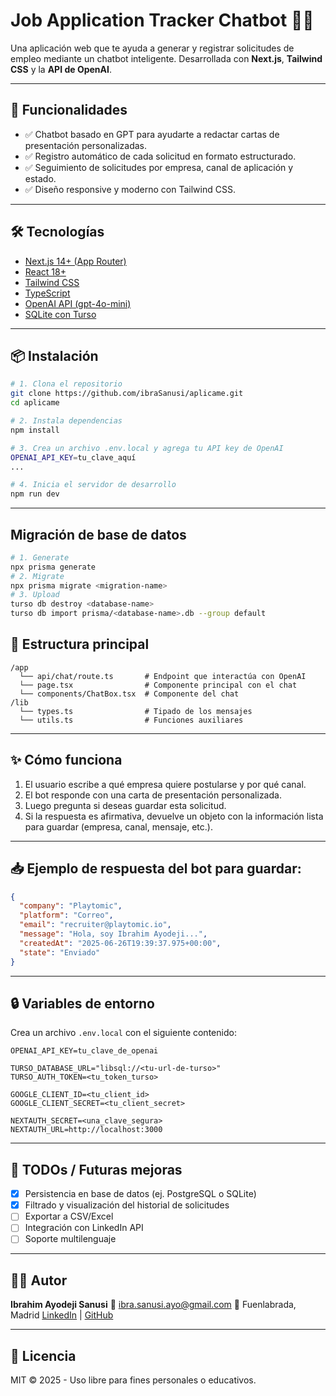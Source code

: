 # Job Application Tracker Chatbot 🤖📄

Una aplicación web que te ayuda a generar y registrar solicitudes de empleo mediante un chatbot inteligente. Desarrollada con **Next.js**, **Tailwind CSS** y la **API de OpenAI**.

---

## 🚀 Funcionalidades

- ✅ Chatbot basado en GPT para ayudarte a redactar cartas de presentación personalizadas.
- ✅ Registro automático de cada solicitud en formato estructurado.
- ✅ Seguimiento de solicitudes por empresa, canal de aplicación y estado.
- ✅ Diseño responsive y moderno con Tailwind CSS.

---

## 🛠️ Tecnologías

- [Next.js 14+ (App Router)](https://nextjs.org/)
- [React 18+](https://react.dev/)
- [Tailwind CSS](https://tailwindcss.com/)
- [TypeScript](https://www.typescriptlang.org/)
- [OpenAI API (gpt-4o-mini)](https://platform.openai.com/docs)
- [SQLite con Turso](https://turso.tech/)

---

## 📦 Instalación

```bash
# 1. Clona el repositorio
git clone https://github.com/ibraSanusi/aplicame.git
cd aplicame

# 2. Instala dependencias
npm install

# 3. Crea un archivo .env.local y agrega tu API key de OpenAI
OPENAI_API_KEY=tu_clave_aquí
...

# 4. Inicia el servidor de desarrollo
npm run dev
```

---

## Migración de base de datos

```bash
# 1. Generate
npx prisma generate
# 2. Migrate
npx prisma migrate <migration-name>
# 3. Upload
turso db destroy <database-name>
turso db import prisma/<database-name>.db --group default

```

## 📁 Estructura principal

```
/app
  └── api/chat/route.ts       # Endpoint que interactúa con OpenAI
  └── page.tsx                # Componente principal con el chat
  └── components/ChatBox.tsx  # Componente del chat
/lib
  └── types.ts                # Tipado de los mensajes
  └── utils.ts                # Funciones auxiliares
```

---

## ✨ Cómo funciona

1. El usuario escribe a qué empresa quiere postularse y por qué canal.
2. El bot responde con una carta de presentación personalizada.
3. Luego pregunta si deseas guardar esta solicitud.
4. Si la respuesta es afirmativa, devuelve un objeto con la información lista para guardar (empresa, canal, mensaje, etc.).

---

## 📥 Ejemplo de respuesta del bot para guardar:

```json
{
  "company": "Playtomic",
  "platform": "Correo",
  "email": "recruiter@playtomic.io",
  "message": "Hola, soy Ibrahim Ayodeji...",
  "createdAt": "2025-06-26T19:39:37.975+00:00",
  "state": "Enviado"
}
```

---

## 🔒 Variables de entorno

Crea un archivo `.env.local` con el siguiente contenido:

```env
OPENAI_API_KEY=tu_clave_de_openai

TURSO_DATABASE_URL="libsql://<tu-url-de-turso>"
TURSO_AUTH_TOKEN=<tu_token_turso>

GOOGLE_CLIENT_ID=<tu_client_id>
GOOGLE_CLIENT_SECRET=<tu_client_secret>

NEXTAUTH_SECRET=<una_clave_segura>
NEXTAUTH_URL=http://localhost:3000

```

---

## 🧪 TODOs / Futuras mejoras

- [x] Persistencia en base de datos (ej. PostgreSQL o SQLite)
- [x] Filtrado y visualización del historial de solicitudes
- [ ] Exportar a CSV/Excel
- [ ] Integración con LinkedIn API
- [ ] Soporte multilenguaje

---

## 👨‍💻 Autor

**Ibrahim Ayodeji Sanusi**
📧 [ibra.sanusi.ayo@gmail.com](mailto:ibra.sanusi.ayo@gmail.com)
📍 Fuenlabrada, Madrid
[LinkedIn](https://www.linkedin.com/in/ibrahim-ayodeji-sanusi-0208112a7/) | [GitHub](https://github.com/ibraSanusi)

---

## 📄 Licencia

MIT © 2025 - Uso libre para fines personales o educativos.
